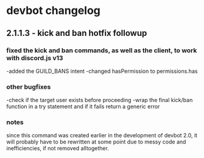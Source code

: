 # devbot changelog
## 2.1.1.3 - kick and ban hotfix followup
### fixed the kick and ban commands, as well as the client, to work with discord.js v13
-added the GUILD_BANS intent
-changed hasPermission to permissions.has
### other bugfixes
-check if the target user exists before proceeding
-wrap the final kick/ban function in a try statement and if it fails return a generic error
### notes
since this command was created earlier in the development of devbot 2.0, it will probably have to be rewritten at some point due to messy code and inefficiencies, if not removed alltogether.

